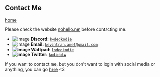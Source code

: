## Contact Me
[home](https://kodedkodie.github.io)

Please check the website [nohello.net](https://nohello.net) before contacting me.

* ![image](https://github.com/bobbledbobby/bobbledbobby.github.io/assets/154967011/50df4b63-b73a-47e4-a1c4-d337c73ee255)
 **Discord:** [`kodedkodie`](https://discord.com/users/1112373063296753766)
*  ![image](https://github.com/bobbledbobby/bobbledbobby.github.io/assets/154967011/21861b64-5d9b-4334-9eaa-b5f8ea2a2f27)
**Email:** [`kevintran.amet@gmail.com`](mailto:kevintran.amet@gmail.com)
* **![image](https://github.com/kodedkodie/kodedkodie.github.io/assets/154967011/5d21eea8-e525-41fa-be58-6ddbeb4d65ff) Wattpad:** [`kodedkodie`](https://wattpad.com/kodedkodie)
* **![image](https://github.com/kodedkodie/kodedkodie.github.io/assets/154967011/bcd68e62-4a9b-45ec-8972-aa3de3eee54b) Twitter:** [`kodiebtw`](https://twitter.com/kodiebtw)



If you want to contact me, but you don't want to login with social media or anything, you can go [here](https://kodedkodie.github.io/contact-me-easier) <3

